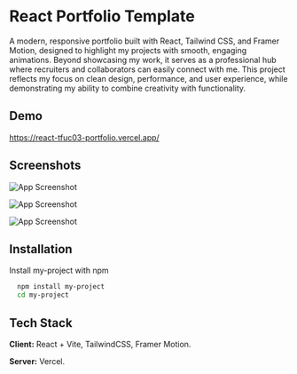 
# React Portfolio Template

A modern, responsive portfolio built with React, Tailwind CSS, and Framer Motion, designed to highlight my projects with smooth, engaging animations. Beyond showcasing my work, it serves as a professional hub where recruiters and collaborators can easily connect with me. This project reflects my focus on clean design, performance, and user experience, while demonstrating my ability to combine creativity with functionality.


## Demo

https://react-tfuc03-portfolio.vercel.app/


## Screenshots

![App Screenshot](https://i.postimg.cc/4dCrb5GQ/Screen-Shot-2025-09-07-at-01-28-22.png)

![App Screenshot](https://i.postimg.cc/rwrjCLw7/Screen-Shot-2025-09-07-at-01-28-58.png)

![App Screenshot](https://i.postimg.cc/ZnQPpftT/Screen-Shot-2025-09-07-at-01-29-21.png)


## Installation

Install my-project with npm

```bash
  npm install my-project
  cd my-project
```
    
## Tech Stack

**Client:** React + Vite, TailwindCSS, Framer Motion.

**Server:** Vercel.

